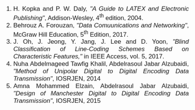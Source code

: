 
<div style="font-family: 'Nunito Sans', sans-serif; font-size: 17px;text-align: justify;"> 
       

1. H. Kopka and P. W. Daly, <i>"A Guide to LATEX and Electronic Publishing"</i>, Addison-Wesley, 4<sup>th</sup> edition, 2004.
2. Behrouz A. Forouzan, <i>"Data Comuunications and Networking"</i>, McGraw Hill Education, 5<sup>th</sup> Edition, 2017.
3. J. Oh, J. Jeong, Y. Jang, J. Lee and D. Yoon, <i>"Blind Classification of Line-Coding Schemes Based on Characteristic Features,"</i> in IEEE Access, vol. 5, 2017.
4. Nuha Abdelmageed Tawfig Khalil, Abdelrasoul Jabar Alzubaidi, <i>"Method of Unipolar Digital to Digital Encoding Data Transmission"</i>, IOSRJEN, 2014
5. Amna Mohammed Elzain, Abdelrasoul Jabar Alzubaidi, <i>"Design of Manchester Digital to Digital Encoding Data Transmission"</i>, IOSRJEN, 2015

</div>